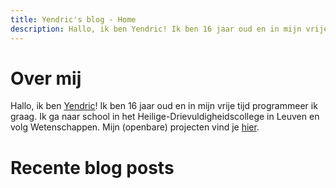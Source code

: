 ```yaml
---
title: Yendric's blog - Home
description: Hallo, ik ben Yendric! Ik ben 16 jaar oud en in mijn vrije tijd programmeer ik graag.
---
```


# Over mij

Hallo, ik ben [Yendric](mailto:yendricvanroey@gmail.com)! Ik ben 16 jaar oud en in mijn vrije tijd programmeer ik graag. Ik ga naar school in het Heilige-Drievuldigheidscollege in Leuven en volg Wetenschappen. Mijn (openbare) projecten vind je [hier](/projecten).

# Recente blog posts
